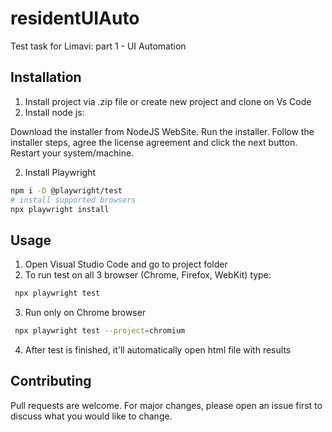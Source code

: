 # residentUIAuto
Test task for Limavi: part 1 - UI Automation

## Installation
1. Install project via .zip file or create new project and clone on Vs Code
1. Install node js: 

Download the installer from NodeJS WebSite.
Run the installer.
Follow the installer steps, agree the license agreement and click the next button.
Restart your system/machine.

2. Install Playwright
```bash
npm i -D @playwright/test
# install supported browsers
npx playwright install
```

## Usage
1. Open Visual Studio Code and go to project folder
2. To run test on all 3 browser (Chrome, Firefox, WebKit) type: 
```bash
 npx playwright test
```
3. Run only on Chrome browser 
```bash
 npx playwright test --project=chromium
```
4. After test is finished, it'll automatically open html file with results

## Contributing
Pull requests are welcome. For major changes, please open an issue first to discuss what you would like to change.
